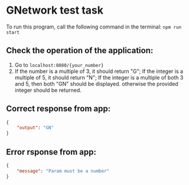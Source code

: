 # GNetwork test task

To run this program, call the following command in the terminal:
```npm run start```

## Check the operation of the application:

1) Go to `localhost:8080/{your_number}`
2)  If the number is a multiple of 3, it should return "G"; If the integer is a multiple of 5, it should return "N"; If the integer is a multiple of both 3 and 5, then both "GN" should be displayed. 
otherwise the provided integer should be returned.

## Correct response from app:
```json
{
	"output": "GN"
}
```

## Error rsponse from app:
```json
{
	"message": "Param must be a number"
}
```